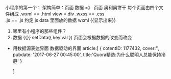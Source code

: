 小程序的第一个：
  架构简单：页面
  数据 =》 页面
  奥利奥饼干
  每个页面由四个文件组成
  .wxml == .html view = div
  .wxss == .css  
  .js   == .js
  约定  js data 里面放的数据  wxml  {{显示出来}}

1. 哪里有小程序的那些组件？
2. 数据
   {{}}
   setData({
       key:val
   })
   页面会根据数据的改变而改变 

- 用数据源表达界面 数据驱动的界面 
  article:[
          {
              cotentID:
              1177432,
              cover:'',
              pubdate:
              '2017-06-27
              00:45:00',
              title:'Quora精选:为什么聪明人总能保持冷静'
          }
   
  ] 

  






